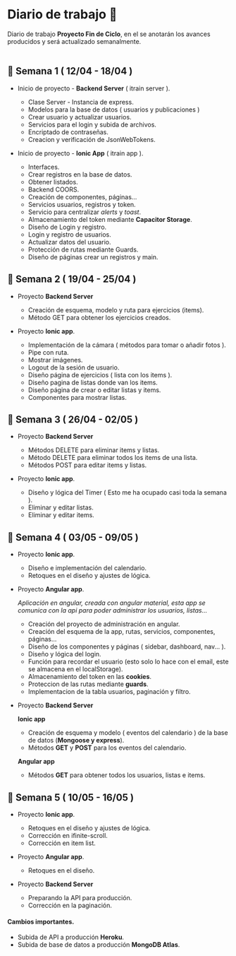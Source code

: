 # Diario de trabajo :notebook:

Diario de trabajo **Proyecto Fin de Ciclo**, en el se anotarán los avances producidos y será actualizado semanalmente.
<br>
<br>

## :calendar: Semana **1** ( 12/04 - 18/04 )

-   Inicio de proyecto - **Backend Server** ( itrain server ).

    -   Clase Server - Instancia de express.
    -   Modelos para la base de datos ( usuarios y publicaciones )
    -   Crear usuario y actualizar usuarios.
    -   Servicios para el login y subida de archivos.
    -   Encriptado de contraseñas.
    -   Creacion y verificación de JsonWebTokens.

*   Inicio de proyecto - **Ionic App** ( itrain app ).

    -   Interfaces.
    -   Crear registros en la base de datos.
    -   Obtener listados.
    -   Backend COORS.
    -   Creación de componentes, páginas...
    -   Servicios usuarios, registros y token.
    -   Servicio para centralizar _alerts_ y _toast_.
    -   Almacenamiento del token mediante **Capacitor Storage**.
    -   Diseño de Login y registro.
    -   Login y registro de usuarios.
    -   Actualizar datos del usuario.
    -   Protección de rutas mediante Guards.
    -   Diseño de páginas crear un registros y main.

## :calendar: Semana **2** ( 19/04 - 25/04 )

-   Proyecto **Backend Server**

    -   Creación de esquema, modelo y ruta para ejercicios (items).
    -   Método GET para obtener los ejercicios creados.

-   Proyecto **Ionic app**.

    -   Implementación de la cámara ( métodos para tomar o añadir fotos ).
    -   Pipe con ruta.
    -   Mostrar imágenes.
    -   Logout de la sesión de usuario.
    -   Diseño página de ejercicios ( lista con los items ).
    -   Diseño pagina de listas donde van los items.
    -   Diseño página de crear o editar listas y items.
    -   Componentes para mostrar listas.

## :calendar: Semana **3** ( 26/04 - 02/05 )

-   Proyecto **Backend Server**

    -   Métodos DELETE para eliminar items y listas.
    -   Método DELETE para eliminar todos los items de una lista.
    -   Métodos POST para editar items y listas.

-   Proyecto **Ionic app**.

    -   Diseño y lógica del Timer ( Esto me ha ocupado casi toda la semana ).
    -   Eliminar y editar listas.
    -   Eliminar y editar items.

## :calendar: Semana **4** ( 03/05 - 09/05 )

-   Proyecto **Ionic app**.

    -   Diseño e implementación del calendario.
    -   Retoques en el diseño y ajustes de lógica.

-   Proyecto **Angular app**.

    _Aplicación en angular, creada con angular material, esta app se comunica con la api para poder administrar los usuarios, listas..._

    -   Creación del proyecto de administración en angular.
    -   Creación del esquema de la app, rutas, servicios, componentes, páginas...
    -   Diseño de los componentes y páginas ( sidebar, dashboard, nav... ).
    -   Diseño y lógica del login.
    -   Función para recordar el usuario (esto solo lo hace con el email, este se almacena en el localStorage).
    -   Almacenamiento del token en las **cookies**.
    -   Proteccion de las rutas mediante **guards**.
    -   Implementacion de la tabla usuarios, paginación y filtro.

-   Proyecto **Backend Server**

    **Ionic app**

    -   Creación de esquema y modelo ( eventos del calendario ) de la base de datos (**Mongoose y express**).
    -   Métodos **GET** y **POST** para los eventos del calendario.

    **Angular app**

    -   Métodos **GET** para obtener todos los usuarios, listas e items.

## :calendar: Semana **5** ( 10/05 - 16/05 )

-   Proyecto **Ionic app**.

    -   Retoques en el diseño y ajustes de lógica.
    -   Corrección en ifinite-scroll.
    -   Corrección en item list.

-   Proyecto **Angular app**.

    -   Retoques en el diseño.

-   Proyecto **Backend Server**

    -   Preparando la API para producción.
    -   Corrección en la paginación.

#### Cambios importantes.

-   Subida de API a producción **Heroku**.
-   Subida de base de datos a producción **MongoDB Atlas**.
